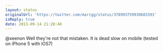 ```yaml
---
layout: status
originalUrl: 'https://twitter.com/marcgg/status/378993759930683393'
isReply: true
date: 2013-09-14 21:28:48
---
```


@xeenon Well they're not that mistaken. It is dead slow on mobile (tested on iPhone 5 with iOS7)
